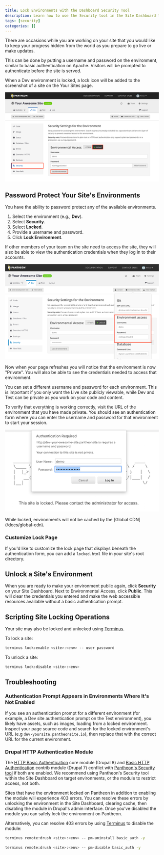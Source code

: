 ```yaml
---
title: Lock Environments with the Dashboard Security Tool
description: Learn how to use the Security tool in the Site Dashboard to keep your work hidden from the public for Drupal or WordPress site development.
tags: [security]
categories: []
---
```


There are occasions while you are working on your site that you would like to keep your progress hidden from the world as you prepare to go live or make updates.

This can be done by putting a username and password on the environment, similar to basic authentication on Apache. Visitors will be prompted to authenticate before the site is served.

<Alert title="Note" type="info">
When a Dev environment is locked, a lock icon will be added to the screenshot of a site on the Your Sites page.
</Alert>

![Lock environment](../docs/assets/images/dashboard/lock-environment.png)

## Password Protect Your Site's Environments

You have the ability to password protect any of the available environments.

1. Select the environment (e.g., **<span class="glyphicon glyphicon-wrench"></span> Dev**).
2. Select **<span class="glyphicon glyphicon-keys"></span> Security**.
3. Select **Locked**.
4. Provide a username and password.
5. Click **Lock Environment**.

If other members of your team on the site need to access the site, they will also be able to view the authentication credentials when they log in to their accounts.

![Credentials](../docs/assets/images/dashboard/environment-access.png)

Now when your page refreshes you will notice that the environment is now "Private". You will also be able to see the credentials needed to access that environment.

You can set a different username and password for each environment. This is important if you only want the Live site publicly viewable, while Dev and Test can be private as you work on your code and content.

To verify that everything is working correctly, visit the URL of the environment that you have made private. You should see an authentication form where you can enter the username and password for that environment to start your session.

![Locked site example](../docs/assets/images/auth-required.png)

<Alert title="Note" type="info">
While locked, environments will not be cached by the [Global CDN](/docs/global-cdn).
</Alert>

### Customize Lock Page

If you'd like to customize the lock page that displays beneath the authentication form, you can add a `locked.html` file in your site's root directory.

## Unlock a Site's Environment
When you are ready to make your environment public again, click **Security** on your Site Dashboard. Next to Environmental Access, click **Public**.
This will clear the credentials you entered and make the web accessible resources available without a basic authentication prompt.

## Scripting Site Locking Operations
Your site may also be locked and unlocked using [Terminus](/docs/terminus).

To lock a site:

```bash
terminus lock:enable <site>:<env> -- user password
```

To unlock a site:

```bash
terminus lock:disable <site>:<env>
```

## Troubleshooting

### Authentication Prompt Appears in Environments Where It's Not Enabled

If you see an authentication prompt for a different environment (for example, a Dev site authentication prompt on the Test environment), you likely have assets, such as images, loading from a locked environment. Inspect your page source code and search for the locked environment's URL (e.g `dev-yoursite.pantheonsite.io`), then replace that with the correct URL for the current environment.

### Drupal HTTP Authentication Module

The [HTTP Basic Authentication](https://www.drupal.org/docs/8/core/modules/basic_auth) core module (Drupal 8) and [Basic HTTP Authentication](https://www.drupal.org/project/basic_auth) contrib module (Drupal 7) conflict with [Pantheon's Security tool](/docs/security/#password-protect-your-site%27s-environments) if both are enabled. We recommend using Pantheon's Security tool within the Site Dashboard on target environments, or the module to restrict access, not both.

Sites that have the environment locked on Pantheon in addition to enabling the module will experience 403 errors. You can resolve these errors by unlocking the environment in the Site Dashboard, clearing cache, then disabling the module in Drupal's admin interface. Once you've disabled the module you can safely lock the environment on Pantheon.

Alternatively, you can resolve 403 errors by using [Terminus](/docs/terminus) to disable the module:

<TabList>

<Tab name="Drupal 8" id="d8" active={true}>

```bash
terminus remote:drush <site>:<env> -- pm-uninstall basic_auth -y
```

</Tab>

<Tab name="Drupal 7" id="d7">

```bash
terminus remote:drush <site>:<env> -- pm-disable basic_auth -y
```

</Tab>
</TabList>